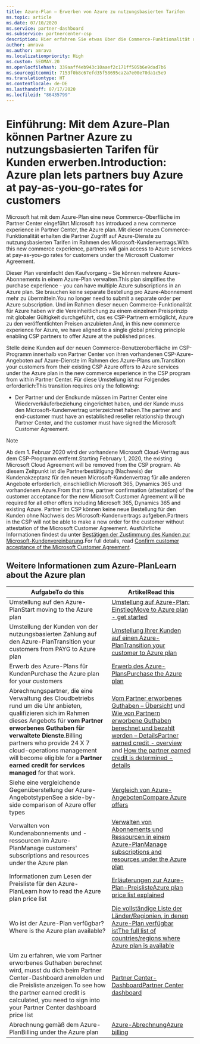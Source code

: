 ```yaml
---
title: Azure-Plan – Erwerben von Azure zu nutzungsbasierten Tarifen
ms.topic: article
ms.date: 07/10/2020
ms.service: partner-dashboard
ms.subservice: partnercenter-csp
description: Hier erfahren Sie etwas über die Commerce-Funktionalität des Azure-Plans zum Kauf von Azure-Diensten zu nutzungsbasierten Tarifen für Kunden. Informieren Sie sich auch über die neuen Sicherheitsanforderungen.
author: amrava
ms.author: amrava
ms.localizationpriority: High
ms.custom: SEOMAY.20
ms.openlocfilehash: 339aaff4eb943c10aaef2c171ff505b6e9dad7b6
ms.sourcegitcommit: 7153f0b8c67efd35f58695ca2a7e00e70da1c5e9
ms.translationtype: HT
ms.contentlocale: de-DE
ms.lasthandoff: 07/17/2020
ms.locfileid: "86435799"
---
```

# <a name="introduction-azure-plan-lets-partners-buy-azure-at-pay-as-you-go-rates-for-customers"></a><span data-ttu-id="c19c3-104">Einführung: Mit dem Azure-Plan können Partner Azure zu nutzungsbasierten Tarifen für Kunden erwerben.</span><span class="sxs-lookup"><span data-stu-id="c19c3-104">Introduction: Azure plan lets partners buy Azure at pay-as-you-go-rates for customers</span></span>

<span data-ttu-id="c19c3-105">Microsoft hat mit dem Azure-Plan eine neue Commerce-Oberfläche im Partner Center eingeführt.</span><span class="sxs-lookup"><span data-stu-id="c19c3-105">Microsoft has introduced a new commerce experience in Partner Center, the Azure plan.</span></span>  <span data-ttu-id="c19c3-106">Mit dieser neuen Commerce-Funktionalität erhalten die Partner Zugriff auf Azure-Dienste zu nutzungsbasierten Tarifen im Rahmen des Microsoft-Kundenvertrags.</span><span class="sxs-lookup"><span data-stu-id="c19c3-106">With this new commerce experience, partners will gain access to Azure services at pay-as-you-go rates for customers under the Microsoft Customer Agreement.</span></span>

<span data-ttu-id="c19c3-107">Dieser Plan vereinfacht den Kaufvorgang – Sie können mehrere Azure-Abonnements in einem Azure-Plan verwalten.</span><span class="sxs-lookup"><span data-stu-id="c19c3-107">This plan simplifies the purchase experience - you can have multiple Azure subscriptions in an Azure plan.</span></span> <span data-ttu-id="c19c3-108">Sie brauchen keine separate Bestellung pro Azure-Abonnement mehr zu übermitteln.</span><span class="sxs-lookup"><span data-stu-id="c19c3-108">You no longer need to submit a separate order per Azure subscription.</span></span> <span data-ttu-id="c19c3-109">Und im Rahmen dieser neuen Commerce-Funktionalität für Azure haben wir die Vereinheitlichung zu einem einzelnen Preisprinzip mit globaler Gültigkeit durchgeführt, das es CSP-Partnern ermöglicht, Azure zu den veröffentlichten Preisen anzubieten.</span><span class="sxs-lookup"><span data-stu-id="c19c3-109">And, in this new commerce experience for Azure, we have aligned to a single global pricing principle enabling CSP partners to offer Azure at the published prices.</span></span>

<span data-ttu-id="c19c3-110">Stelle deine Kunden auf der neuen Commerce-Benutzeroberfläche im CSP-Programm innerhalb von Partner Center von ihren vorhandenen CSP-Azure-Angeboten auf Azure-Dienste im Rahmen des Azure-Plans um.</span><span class="sxs-lookup"><span data-stu-id="c19c3-110">Transition your customers from their existing CSP Azure offers to Azure services under the Azure plan in the new commerce experience in the CSP program from within Partner Center.</span></span> <span data-ttu-id="c19c3-111">Für diese Umstellung ist nur Folgendes erforderlich:</span><span class="sxs-lookup"><span data-stu-id="c19c3-111">This transition requires only the following:</span></span>

- <span data-ttu-id="c19c3-112">Der Partner und der Endkunde müssen im Partner Center eine Wiederverkäuferbeziehung eingerichtet haben, und der Kunde muss den Microsoft-Kundenvertrag unterzeichnet haben.</span><span class="sxs-lookup"><span data-stu-id="c19c3-112">The partner and end-customer must have an established reseller relationship through Partner Center, and the customer must have signed the Microsoft Customer Agreement.</span></span>

>[!Note]
><span data-ttu-id="c19c3-113">Ab dem 1. Februar 2020 wird der vorhandene Microsoft Cloud-Vertrag aus dem CSP-Programm entfernt.</span><span class="sxs-lookup"><span data-stu-id="c19c3-113">Starting February 1, 2020, the existing Microsoft Cloud Agreement will be removed from the CSP program.</span></span> <span data-ttu-id="c19c3-114">Ab diesem Zeitpunkt ist die Partnerbestätigung (Nachweis) der Kundenakzeptanz für den neuen Microsoft-Kundenvertrag für alle anderen Angebote erforderlich, einschließlich Microsoft 365, Dynamics 365 und vorhandenem Azure.</span><span class="sxs-lookup"><span data-stu-id="c19c3-114">From that time, partner confirmation (attestation) of the customer acceptance for the new Microsoft Customer Agreement will be required for all other offers including Microsoft 365, Dynamics 365 and existing Azure.</span></span> <span data-ttu-id="c19c3-115">Partner im CSP können keine neue Bestellung für den Kunden ohne Nachweis des Microsoft-Kundenvertrags aufgeben.</span><span class="sxs-lookup"><span data-stu-id="c19c3-115">Partners in the CSP will not be able to make a new order for the customer without attestation of the Microsoft Customer Agreement.</span></span> <span data-ttu-id="c19c3-116">Ausführliche Informationen findest du unter [Bestätigen der Zustimmung des Kunden zur Microsoft-Kundenvereinbarung](confirm-customer-agreement.md).</span><span class="sxs-lookup"><span data-stu-id="c19c3-116">For full details, read [Confirm customer acceptance of the Microsoft Customer Agreement](confirm-customer-agreement.md).</span></span>


## <a name="learn-about-the-azure-plan"></a><span data-ttu-id="c19c3-117">Weitere Informationen zum Azure-Plan</span><span class="sxs-lookup"><span data-stu-id="c19c3-117">Learn about the Azure plan</span></span>

|<span data-ttu-id="c19c3-118">**Aufgabe**</span><span class="sxs-lookup"><span data-stu-id="c19c3-118">**To do this**</span></span>   |<span data-ttu-id="c19c3-119">**Artikel**</span><span class="sxs-lookup"><span data-stu-id="c19c3-119">**Read this**</span></span>   |
|------------------|---------------------|
|<span data-ttu-id="c19c3-120">Umstellung auf den Azure-Plan</span><span class="sxs-lookup"><span data-stu-id="c19c3-120">Start moving to the Azure plan</span></span>|[<span data-ttu-id="c19c3-121">Umstellung auf Azure-Plan: Einstieg</span><span class="sxs-lookup"><span data-stu-id="c19c3-121">Move to Azure plan - get started</span></span>](azure-plan-get-started.md)
|<span data-ttu-id="c19c3-122">Umstellung der Kunden von der nutzungsbasierten Zahlung auf den Azure-Plan</span><span class="sxs-lookup"><span data-stu-id="c19c3-122">Transition your customers from PAYG to Azure plan</span></span>|[<span data-ttu-id="c19c3-123">Umstellung Ihrer Kunden auf einen Azure-Plan</span><span class="sxs-lookup"><span data-stu-id="c19c3-123">Transition your customer to Azure plan</span></span>](azure-plan-transition.md)|
|<span data-ttu-id="c19c3-124">Erwerb des Azure-Plans für Kunden</span><span class="sxs-lookup"><span data-stu-id="c19c3-124">Purchase the Azure plan for your customers</span></span>|[<span data-ttu-id="c19c3-125">Erwerb des Azure-Plans</span><span class="sxs-lookup"><span data-stu-id="c19c3-125">Purchase the Azure plan</span></span>](purchase-azure-plan.md)|
|<span data-ttu-id="c19c3-126">Abrechnungspartner, die eine Verwaltung des Cloudbetriebs rund um die Uhr anbieten, qualifizieren sich im Rahmen dieses Angebots für **vom Partner erworbenes Guthaben für verwaltete Dienste**.</span><span class="sxs-lookup"><span data-stu-id="c19c3-126">Billing partners who provide 24 X 7 cloud-operations management will become eligible for a **Partner earned credit for services managed** for that work.</span></span>|<span data-ttu-id="c19c3-127">[Vom Partner erworbenes Guthaben – Übersicht](partner-earned-credit.md) und [Wie von Partnern erworbene Guthaben berechnet und bezahlt werden – Details](partner-earned-credit-explanation.md)</span><span class="sxs-lookup"><span data-stu-id="c19c3-127">[Partner earned credit - overview](partner-earned-credit.md) and [How the partner earned credit is determined - details](partner-earned-credit-explanation.md)</span></span>|
|<span data-ttu-id="c19c3-128">Siehe eine vergleichende Gegenüberstellung der Azure-Angebotstypen</span><span class="sxs-lookup"><span data-stu-id="c19c3-128">See a side-by-side comparison of Azure offer types</span></span>|[<span data-ttu-id="c19c3-129">Vergleich von Azure-Angeboten</span><span class="sxs-lookup"><span data-stu-id="c19c3-129">Compare Azure offers</span></span>](compare-azure-offers.md)|
|<span data-ttu-id="c19c3-130">Verwalten von Kundenabonnements und -ressourcen im Azure-Plan</span><span class="sxs-lookup"><span data-stu-id="c19c3-130">Manage customers' subscriptions and resources under the Azure plan</span></span>|[<span data-ttu-id="c19c3-131">Verwalten von Abonnements und Ressourcen in einem Azure-Plan</span><span class="sxs-lookup"><span data-stu-id="c19c3-131">Manage subscriptions and resources under the Azure plan</span></span>](azure-plan-manage.md)|
|<span data-ttu-id="c19c3-132">Informationen zum Lesen der Preisliste für den Azure-Plan</span><span class="sxs-lookup"><span data-stu-id="c19c3-132">Learn how to read the Azure plan price list</span></span>   |[<span data-ttu-id="c19c3-133">Erläuterungen zur Azure-Plan-Preisliste</span><span class="sxs-lookup"><span data-stu-id="c19c3-133">Azure plan price list explained</span></span>](azure-plan-price-list.md)|
|<span data-ttu-id="c19c3-134">Wo ist der Azure-Plan verfügbar?</span><span class="sxs-lookup"><span data-stu-id="c19c3-134">Where is the Azure plan available?</span></span>|[<span data-ttu-id="c19c3-135">Die vollständige Liste der Länder/Regionien, in denen Azure-Plan verfügbar ist</span><span class="sxs-lookup"><span data-stu-id="c19c3-135">The full list of countries/regions where Azure plan is available</span></span>](https://query.prod.cms.rt.microsoft.com/cms/api/am/binary/RE3QN0x)
|<span data-ttu-id="c19c3-136">Um zu erfahren, wie vom Partner erworbenes Guthaben berechnet wird, musst du dich beim Partner Center-Dashboard anmelden und die Preisliste anzeigen.</span><span class="sxs-lookup"><span data-stu-id="c19c3-136">To see how the partner earned credit is calculated, you need to sign into your Partner Center dashboard price list</span></span>|[<span data-ttu-id="c19c3-137">Partner Center-Dashboard</span><span class="sxs-lookup"><span data-stu-id="c19c3-137">Partner Center dashboard</span></span>](https://partner.microsoft.com/dashboard/home)|
|<span data-ttu-id="c19c3-138">Abrechnung gemäß dem Azure-Plan</span><span class="sxs-lookup"><span data-stu-id="c19c3-138">Billing under the Azure plan</span></span>|[<span data-ttu-id="c19c3-139">Azure-Abrechnung</span><span class="sxs-lookup"><span data-stu-id="c19c3-139">Azure billing</span></span>](azure-plan-billing.md)|